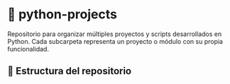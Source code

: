 # 🐍 python-projects

Repositorio para organizar múltiples proyectos y scripts desarrollados en Python. Cada subcarpeta representa un proyecto o módulo con su propia funcionalidad.

## 📁 Estructura del repositorio

